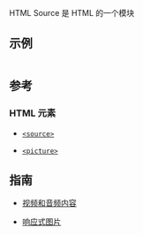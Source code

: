 HTML Source 是 HTML 的一个模块

## 示例

```

```

## 参考

### HTML 元素

- [`<source>`](https://developer.mozilla.org/zh-CN/docs/Web/HTML/Element/source)

- [`<picture>`](https://developer.mozilla.org/zh-CN/docs/Web/HTML/Element/picture)
## 指南

- [视频和音频内容](https://developer.mozilla.org/zh-CN/docs/Learn/HTML/Multimedia_and_embedding/Video_and_audio_content)

- [响应式图片](https://developer.mozilla.org/zh-CN/docs/Learn/HTML/Multimedia_and_embedding/Responsive_images)
